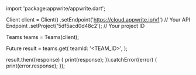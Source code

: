 import 'package:appwrite/appwrite.dart';

Client client = Client()
  .setEndpoint('https://cloud.appwrite.io/v1') // Your API Endpoint
  .setProject('5df5acd0d48c2'); // Your project ID

Teams teams = Teams(client);

Future result = teams.get(
  teamId: '<TEAM_ID>',
);

result.then((response) {
  print(response);
}).catchError((error) {
  print(error.response);
});

